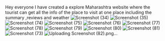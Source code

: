 Hey everyone I have created a explore Maharashtra website where the tourist can get all the info of the place to visit at one place including the summary ,reviews and weather 
![Screenshot (34)](https://github.com/user-attachments/assets/a3e7ad30-9d0b-458e-bda5-93d8640da4a7)
![Screenshot (35)](https://github.com/user-attachments/assets/82af2f11-c65c-4b60-8962-5d0a5f5340dc)
![Screenshot (74)](https://github.com/user-attachments/assets/9ebd60a2-710b-44cb-bdc5-f684755b98d2)
![Screenshot (75)](https://github.com/user-attachments/assets/31253d5b-00b5-401b-9696-a3edbc32aefd)
![Screenshot (76)](https://github.com/user-attachments/assets/a6de9f60-838c-4a97-9831-e4430c266fb3)
![Screenshot (77)](https://github.com/user-attachments/assets/8b3cd4ac-6b6d-4a9c-9d17-fc90133c3002)
![Screenshot (78)](https://github.com/user-attachments/assets/d5643ee8-f394-4fb5-bf36-53318af14ed1)
![Screenshot (79)](https://github.com/user-attachments/assets/c21fbbed-2ced-4cb0-929a-083535c36fdb)
![Screenshot (80)](https://github.com/user-attachments/assets/b690fd2f-d031-4340-bc68-8c42b78197d5)
![Screenshot (81)](https://github.com/user-attachments/assets/eb8e8ccc-6163-47f7-8e55-9b320477d5b4)
![Screenshot (73)](https://github.com/user-attachments/assets/437c8cb3-99a7-4b64-b3a4-95e235f90a8b)
![Uploading Screenshot (82).png…]()

